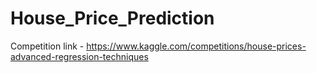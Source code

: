 # House_Price_Prediction

Competition link - https://www.kaggle.com/competitions/house-prices-advanced-regression-techniques
